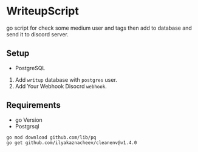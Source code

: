 # WriteupScript
go script for check some medium user and tags then add to database and send it to discord server.

## Setup
- PostgreSQL
1. Add `writup` database with `postgres` user.
2. Add Your Webhook Disocrd `webhook`. 

## Requirements
- go Version 
- Postgrsql
```shell
go mod download github.com/lib/pq
go get github.com/ilyakaznacheev/cleanenv@v1.4.0
```
